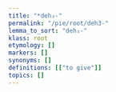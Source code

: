 ```yaml
---
title: "*deh₃-"
permalink: "/pie/root/deh3-"
lemma_to_sort: "deh₃-"
klass: root
etymology: []
markers: []
synonyms: []
definitions: [["to give"]]
topics: []
---
```

